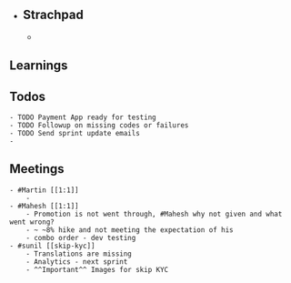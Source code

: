 - ## Strachpad
	-
## Learnings
## Todos
	- TODO Payment App ready for testing
	- TODO Followup on missing codes or failures
	- TODO Send sprint update emails
	-
## Meetings
	- #Martin [[1:1]]
		-
	- #Mahesh [[1:1]]
		- Promotion is not went through, #Mahesh why not given and what went wrong?
		- ~ ~8% hike and not meeting the expectation of his
		- combo order - dev testing
	- #sunil [[skip-kyc]]
		- Translations are missing
		- Analytics - next sprint
		- ^^Important^^ Images for skip KYC